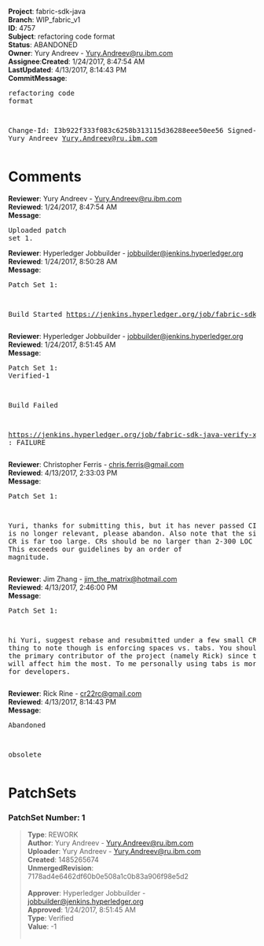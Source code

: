 <strong>Project</strong>: fabric-sdk-java</br><strong>Branch</strong>: WIP_fabric_v1<br><strong>ID</strong>: 4757<br><strong>Subject</strong>: refactoring code format<br><strong>Status</strong>: ABANDONED<br><strong>Owner</strong>: Yury Andreev - Yury.Andreev@ru.ibm.com<br><strong>Assignee</strong>:<strong>Created</strong>: 1/24/2017, 8:47:54 AM<br><strong>LastUpdated</strong>: 4/13/2017, 8:14:43 PM<br><strong>CommitMessage</strong>:<br><pre>refactoring code format

Change-Id: I3b922f333f083c6258b313115d36288eee50ee56
Signed-off-by: Yury Andreev <Yury.Andreev@ru.ibm.com>
</pre><h1>Comments</h1><strong>Reviewer</strong>: Yury Andreev - Yury.Andreev@ru.ibm.com<br><strong>Reviewed</strong>: 1/24/2017, 8:47:54 AM<br><strong>Message</strong>: <pre>Uploaded patch set 1.</pre><strong>Reviewer</strong>: Hyperledger Jobbuilder - jobbuilder@jenkins.hyperledger.org<br><strong>Reviewed</strong>: 1/24/2017, 8:50:28 AM<br><strong>Message</strong>: <pre>Patch Set 1:

Build Started https://jenkins.hyperledger.org/job/fabric-sdk-java-verify-x86_64/38/</pre><strong>Reviewer</strong>: Hyperledger Jobbuilder - jobbuilder@jenkins.hyperledger.org<br><strong>Reviewed</strong>: 1/24/2017, 8:51:45 AM<br><strong>Message</strong>: <pre>Patch Set 1: Verified-1

Build Failed 

https://jenkins.hyperledger.org/job/fabric-sdk-java-verify-x86_64/38/ : FAILURE</pre><strong>Reviewer</strong>: Christopher Ferris - chris.ferris@gmail.com<br><strong>Reviewed</strong>: 4/13/2017, 2:33:03 PM<br><strong>Message</strong>: <pre>Patch Set 1:

Yuri, thanks for submitting this, but it has never passed CI. If it is no longer relevant, please abandon. Also note that the size of this CR is far too large. CRs should be no larger than 2-300 LOC changed. This exceeds our guidelines by an order of magnitude.</pre><strong>Reviewer</strong>: Jim Zhang - jim_the_matrix@hotmail.com<br><strong>Reviewed</strong>: 4/13/2017, 2:46:00 PM<br><strong>Message</strong>: <pre>Patch Set 1:

hi Yuri, suggest rebase and resubmitted under a few small CRs. one thing to note though is enforcing spaces vs. tabs. You should check with the primary contributor of the project (namely Rick) since this change will affect him the most. To me personally using tabs is more convenient for developers.</pre><strong>Reviewer</strong>: Rick Rine - cr22rc@gmail.com<br><strong>Reviewed</strong>: 4/13/2017, 8:14:43 PM<br><strong>Message</strong>: <pre>Abandoned

obsolete</pre><h1>PatchSets</h1><h3>PatchSet Number: 1</h3><blockquote><strong>Type</strong>: REWORK<br><strong>Author</strong>: Yury Andreev - Yury.Andreev@ru.ibm.com<br><strong>Uploader</strong>: Yury Andreev - Yury.Andreev@ru.ibm.com<br><strong>Created</strong>: 1485265674<br><strong>UnmergedRevision</strong>: 7178ad4e6462df60b0e508a1c0b83a906f98e5d2<br><br><strong>Approver</strong>: Hyperledger Jobbuilder - jobbuilder@jenkins.hyperledger.org<br><strong>Approved</strong>: 1/24/2017, 8:51:45 AM<br><strong>Type</strong>: Verified<br><strong>Value</strong>: -1<br><br></blockquote>